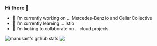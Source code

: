 ### Hi there 👋

- 🔭 I’m currently working on ... Mercedes-Benz.io and Cellar Collective
- 🌱 I’m currently learning ... Istio 
- 👯 I’m looking to collaborate on ... cloud projects

<a>
  <img align="center" src="https://github-readme-stats.vercel.app/api?username=manusant&show_icons=true&include_all_commits=true&theme=dracula" alt="manusant's github stats" />
</a>
<a>
  <img align="center" src="https://github-readme-stats.vercel.app/api/top-langs/?username=manusant&layout=compact&theme=dracula" />
</a>
